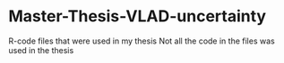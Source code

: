 # Master-Thesis-VLAD-uncertainty
R-code files that were used in my thesis
Not all the code in the files was used in the thesis
